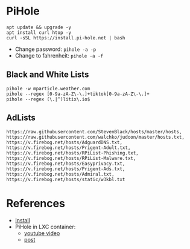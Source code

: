 # PiHole


```
apt update && upgrade -y
apt install curl htop -y
curl -sSL https://install.pi-hole.net | bash
```

- Change password: `pihole -a -p`
- Change to fahrenheit: `pihole -a -f`

## Black and White Lists

```
pihole -w mparticle.weather.com
pihole --regex [0-9a-zA-Z\-\.]+tiktok[0-9a-zA-Z\-\.]+
pihole --regex (\.|^)litix\.io$
```

## AdLists

```
https://raw.githubusercontent.com/StevenBlack/hosts/master/hosts,
https://raw.githubusercontent.com/walchko/judoon/master/hosts.txt,
https://v.firebog.net/hosts/AdguardDNS.txt,
https://v.firebog.net/hosts/Prigent-Adult.txt,
https://v.firebog.net/hosts/RPiList-Phishing.txt,
https://v.firebog.net/hosts/RPiList-Malware.txt,
https://v.firebog.net/hosts/Easyprivacy.txt,
https://v.firebog.net/hosts/Prigent-Ads.txt,
https://v.firebog.net/hosts/Admiral.txt,
https://v.firebog.net/hosts/static/w3kbl.txt
```

# References

- [Install](https://www.naturalborncoder.com/linux/2023/07/12/installing-pi-hole-on-proxmox/)
- PiHole in LXC container:
  - [youtube video](https://www.youtube.com/watch?v=k0TwkSwLYWA)
  - [post](https://www.naturalborncoder.com/linux/2023/07/12/installing-pi-hole-on-proxmox/)
